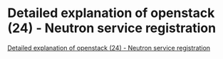 # Detailed explanation of openstack (24) - Neutron service registration
[Detailed explanation of openstack (24) - Neutron service registration](https://aiwithcloud.com/2022/09/15/detailed_explanation_of_openstack_24___neutron_service_registration/)